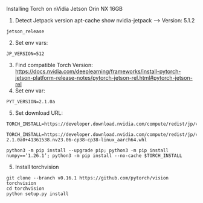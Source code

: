 Installing Torch on nVidia Jetson Orin NX 16GB
1. Detect Jetpack version apt-cache show nvidia-jetpack —> Version: 5.1.2
```shell
jetson_release
```
2. Set env vars:
```shell
JP_VERSION=512
```
3. Find compatible Torch Version: https://docs.nvidia.com/deeplearning/frameworks/install-pytorch-jetson-platform-release-notes/pytorch-jetson-rel.html#pytorch-jetson-rel
4. Set env var:
```shell
PYT_VERSION=2.1.0a
```
5. Set download URL:
```shell
TORCH_INSTALL=https://developer.download.nvidia.com/compute/redist/jp/v$JP_VERSION/pytorch/$PYT_VERSION

TORCH_INSTALL=https://developer.download.nvidia.com/compute/redist/jp/v512/pytorch/torch-2.1.0a0+41361538.nv23.06-cp38-cp38-linux_aarch64.whl

python3 -m pip install --upgrade pip; python3 -m pip install numpy==’1.26.1’; python3 -m pip install --no-cache $TORCH_INSTALL  
```
5. Install torchvision
```shell
git clone --branch v0.16.1 https://github.com/pytorch/vision torchvision
cd torchvision
python setup.py install
```
